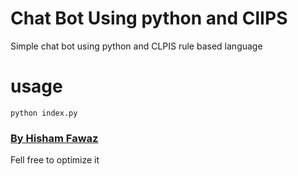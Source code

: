 # Chat Bot Using python and ClIPS
Simple chat bot using python and CLPIS rule based language

# usage

`python index.py`

### [By Hisham Fawaz](http://breakdance.io)
Fell free to optimize it 
